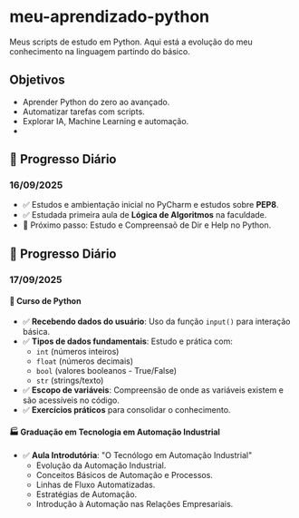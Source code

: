 # meu-aprendizado-python
Meus scripts de estudo em Python. Aqui está a evolução do meu conhecimento na linguagem partindo do básico.

## Objetivos  
- Aprender Python do zero ao avançado.  
- Automatizar tarefas com scripts.  
- Explorar IA, Machine Learning e automação.
- 
## 📍 Progresso Diário

### 16/09/2025
- ✅ Estudos e ambientação inicial no PyCharm e estudos sobre **PEP8**.
- ✅ Estudada primeira aula de **Lógica de Algoritmos** na faculdade.
- 🔄 Próximo passo: Estudo e Compreensaõ de Dir e Help no Python.


## 📍 Progresso Diário


### 17/09/2025
#### 🐍 Curso de Python
- ✅ **Recebendo dados do usuário**: Uso da função `input()` para interação básica.
- ✅ **Tipos de dados fundamentais**: Estudo e prática com:
  - `int` (números inteiros)
  - `float` (números decimais)
  - `bool` (valores booleanos - True/False)
  - `str` (strings/texto)
- ✅ **Escopo de variáveis**: Compreensão de onde as variáveis existem e são acessíveis no código.
- ✅ **Exercícios práticos** para consolidar o conhecimento.

#### 🏭 Graduação em Tecnologia em Automação Industrial
- ✅ **Aula Introdutória**: "O Tecnólogo em Automação Industrial"
  - Evolução da Automação Industrial.
  - Conceitos Básicos de Automação e Processos.
  - Linhas de Fluxo Automatizadas.
  - Estratégias de Automação.
  - Introdução à Automação nas Relações Empresariais.
